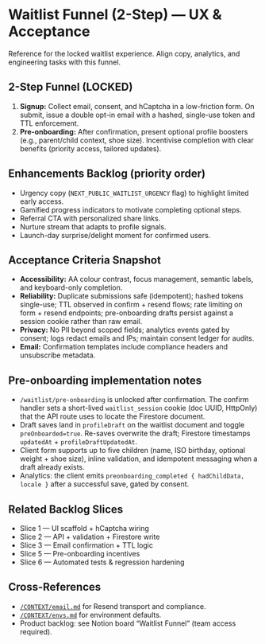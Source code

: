 # Waitlist Funnel (2-Step) — UX & Acceptance

Reference for the locked waitlist experience. Align copy, analytics, and engineering tasks with this funnel.

## 2-Step Funnel (LOCKED)
1. **Signup:** Collect email, consent, and hCaptcha in a low-friction form. On submit, issue a double opt-in email with a hashed, single-use token and TTL enforcement.
2. **Pre-onboarding:** After confirmation, present optional profile boosters (e.g., parent/child context, shoe size). Incentivise completion with clear benefits (priority access, tailored updates).

## Enhancements Backlog (priority order)
- Urgency copy (`NEXT_PUBLIC_WAITLIST_URGENCY` flag) to highlight limited early access.
- Gamified progress indicators to motivate completing optional steps.
- Referral CTA with personalized share links.
- Nurture stream that adapts to profile signals.
- Launch-day surprise/delight moment for confirmed users.

## Acceptance Criteria Snapshot
- **Accessibility:** AA colour contrast, focus management, semantic labels, and keyboard-only completion.
- **Reliability:** Duplicate submissions safe (idempotent); hashed tokens single-use; TTL observed in confirm + resend flows; rate limiting on form + resend endpoints; pre-onboarding drafts persist against a session cookie rather than raw email.
- **Privacy:** No PII beyond scoped fields; analytics events gated by consent; logs redact emails and IPs; maintain consent ledger for audits.
- **Email:** Confirmation templates include compliance headers and unsubscribe metadata.

## Pre-onboarding implementation notes
- `/waitlist/pre-onboarding` is unlocked after confirmation. The confirm handler sets a short-lived `waitlist_session` cookie (doc UUID, HttpOnly) that the API route uses to locate the Firestore document.
- Draft saves land in `profileDraft` on the waitlist document and toggle `preOnboarded=true`. Re-saves overwrite the draft; Firestore timestamps `updatedAt` + `profileDraftUpdatedAt`.
- Client form supports up to five children (name, ISO birthday, optional weight + shoe size), inline validation, and idempotent messaging when a draft already exists.
- Analytics: the client emits `preonboarding_completed { hadChildData, locale }` after a successful save, gated by consent.

## Related Backlog Slices
- Slice 1 — UI scaffold + hCaptcha wiring
- Slice 2 — API + validation + Firestore write
- Slice 3 — Email confirmation + TTL logic
- Slice 5 — Pre-onboarding incentives
- Slice 6 — Automated tests & regression hardening

## Cross-References
- [`/CONTEXT/email.md`](email.md) for Resend transport and compliance.
- [`/CONTEXT/envs.md`](envs.md) for environment defaults.
- Product backlog: see Notion board “Waitlist Funnel” (team access required).
